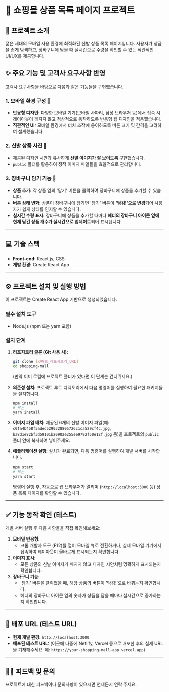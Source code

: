 # 👟 쇼핑몰 상품 목록 페이지 프로젝트

## 🚀 프로젝트 소개

젊은 세대의 모바일 사용 환경에 최적화된 신발 상품 목록 페이지입니다. 사용자가 상품을 쉽게 탐색하고, 장바구니에 담을 때 실시간으로 수량을 확인할 수 있는 직관적인 UI/UX를 제공합니다.

## ✨ 주요 기능 및 고객사 요구사항 반영

고객사 요구사항을 바탕으로 다음과 같은 기능들을 구현했습니다.

### 1. 모바일 환경 구성 📱
* **반응형 디자인:** 다양한 모바일 기기(모바일 사파리, 삼성 브라우저 등)에서 접속 시 레이아웃이 깨지지 않고 정상적으로 동작하도록 반응형 웹 디자인을 적용했습니다.
* **직관적인 UI:** 모바일 환경에서 터치 조작에 용이하도록 버튼 크기 및 간격을 고려하여 설계했습니다.

### 2. 신발 상품 사진 📸
* 제공된 디자인 시안과 유사하게 **신발 이미지가 잘 보이도록** 구현했습니다.
* `public` 폴더를 활용하여 정적 이미지 파일들을 효율적으로 관리합니다.

### 3. 장바구니 담기 기능 🛒
* **상품 추가:** 각 상품 옆의 '담기' 버튼을 클릭하여 장바구니에 상품을 추가할 수 있습니다.
* **버튼 상태 변화:** 상품이 장바구니에 담기면 '담기' 버튼이 **'담김!'으로 변경**되어 사용자가 쉽게 상태를 인지할 수 있습니다.
* **실시간 수량 표시:** 장바구니에 상품을 추가할 때마다 **헤더의 장바구니 아이콘 옆에 현재 담긴 상품 개수가 실시간으로 업데이트**되어 표시됩니다.

---

## 💻 기술 스택

* **Front-end:** React.js, CSS
* **개발 환경:** Create React App

---

## ⚙️ 프로젝트 설치 및 실행 방법

이 프로젝트는 Create React App 기반으로 생성되었습니다.

### 필수 설치 도구
* Node.js (npm 또는 yarn 포함)

### 설치 단계

1.  **리포지토리 클론 (Git 사용 시):**
    ```bash
    git clone [깃허브_레포지토리_URL]
    cd shopping-mall
    ```
    (만약 이미 로컬에 프로젝트 폴더가 있다면 이 단계는 건너뛰세요.)

2.  **의존성 설치:**
    프로젝트 루트 디렉토리에서 다음 명령어를 실행하여 필요한 패키지들을 설치합니다.
    ```bash
    npm install
    # 또는
    yarn install
    ```

3.  **이미지 파일 배치:**
    제공된 6개의 신발 이미지 파일(예: `c0fa4b458f5aded5290328805726c1ca529cf4c.jpg`, `ba8d1e82bf3d59101b20902e255ee9792f50e12f.jpg` 등)을 프로젝트의 `public` 폴더 안에 복사하여 넣어주세요.

4.  **애플리케이션 실행:**
    설치가 완료되면, 다음 명령어를 실행하여 개발 서버를 시작합니다.
    ```bash
    npm start
    # 또는
    yarn start
    ```
    명령어 실행 후, 자동으로 웹 브라우저가 열리며 (`http://localhost:3000` 등) 상품 목록 페이지를 확인할 수 있습니다.

---

## ✅ 기능 동작 확인 (테스트)

개발 서버 실행 후 다음 사항들을 직접 확인해보세요:

1.  **모바일 반응형:**
    * 크롬 개발자 도구 (F12)를 열어 모바일 뷰로 전환하거나, 실제 모바일 기기에서 접속하여 레이아웃이 올바르게 표시되는지 확인합니다.
2.  **이미지 표시:**
    * 모든 상품의 신발 이미지가 깨지지 않고 디자인 시안처럼 명확하게 표시되는지 확인합니다.
3.  **장바구니 기능:**
    * '담기' 버튼을 클릭했을 때, 해당 상품의 버튼이 '담김!'으로 바뀌는지 확인합니다.
    * 헤더의 장바구니 아이콘 옆의 숫자가 상품을 담을 때마다 실시간으로 증가하는지 확인합니다.

---

## 🔗 배포 URL (테스트 URL)

* **현재 개발 환경:** `http://localhost:3000`
* **배포된 테스트 URL:** (이곳에 나중에 Netlify, Vercel 등으로 배포한 후의 실제 URL을 기재해주세요. 예: `https://your-shopping-mall-app.vercel.app`)

---

## 🙋‍♂️ 피드백 및 문의

프로젝트에 대한 피드백이나 문의사항이 있으시면 언제든지 연락 주세요.
